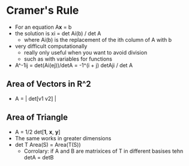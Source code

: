 # Cramer's Rule
+ For an equation A**x** = b
+ the solution is xi = det Ai(b) / det A
    + where Ai(b) is the replacement of the ith column of A with b
+ very difficult computationally
    + really only useful when you want to avoid division
    + such as with variables for functions
+ A^-1ij = det(Ai(ej))/detA = -1^(i + j) detAji / det A

## Area of Vectors in R^2
+ A = | det[v1 v2] | 

## Area of Triangle
+ A = 1/2 det[**1**, **x**, **y**]
+ The same works in greater dimensions
+ det T Area(S) = Area(T(S))
    + Corrolary: if A and B are matrixices of T in different basises tehn detA = detB

